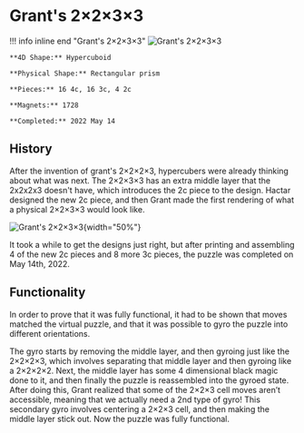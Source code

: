 # Grant's 2×2×3×3

!!! info inline end "Grant's 2×2×3×3"
    ![Grant's 2×2×3×3](https://assets.hypercubing.xyz/img/phys/grant_2x2x3x3_render.png)

    **4D Shape:** Hypercuboid

    **Physical Shape:** Rectangular prism

    **Pieces:** 16 4c, 16 3c, 4 2c

    **Magnets:** 1728

    **Completed:** 2022 May 14

## History

After the invention of grant's 2×2×2×3, hypercubers were already thinking about what was next. The 2×2×3×3 has an extra middle layer that the 2x2x2x3 doesn't have, which introduces the 2c piece to the design. Hactar designed the new 2c piece, and then Grant made the first rendering of what a physical 2×2×3×3 would look like.

![Grant's 2×2×3×3](https://assets.hypercubing.xyz/img/phys/grant_2x2x3x3_render.png){width="50%"}

It took a while to get the designs just right, but after printing and assembling 4 of the new 2c pieces and 8 more 3c pieces, the puzzle was completed on May 14th, 2022.

## Functionality

In order to prove that it was fully functional, it had to be shown that moves matched the virtual puzzle, and that it was possible to gyro the puzzle into different orientations.

The gyro starts by removing the middle layer, and then gyroing just like the 2×2×2×3, which involves separating that middle layer and then gyroing like a 2×2×2×2. Next, the middle layer has some 4 dimensional black magic done to it, and then finally the puzzle is reassembled into the gyroed state. After doing this, Grant realized that some of the 2×2×3 cell moves aren’t accessible, meaning that we actually need a 2nd type of gyro! This secondary gyro involves centering a 2×2×3 cell, and then making the middle layer stick out. Now the puzzle was fully functional.
